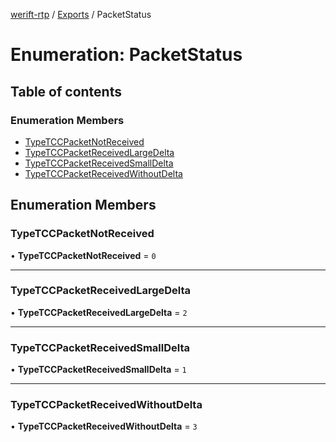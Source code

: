 [werift-rtp](../README.md) / [Exports](../modules.md) / PacketStatus

# Enumeration: PacketStatus

## Table of contents

### Enumeration Members

- [TypeTCCPacketNotReceived](PacketStatus.md#typetccpacketnotreceived)
- [TypeTCCPacketReceivedLargeDelta](PacketStatus.md#typetccpacketreceivedlargedelta)
- [TypeTCCPacketReceivedSmallDelta](PacketStatus.md#typetccpacketreceivedsmalldelta)
- [TypeTCCPacketReceivedWithoutDelta](PacketStatus.md#typetccpacketreceivedwithoutdelta)

## Enumeration Members

### TypeTCCPacketNotReceived

• **TypeTCCPacketNotReceived** = ``0``

___

### TypeTCCPacketReceivedLargeDelta

• **TypeTCCPacketReceivedLargeDelta** = ``2``

___

### TypeTCCPacketReceivedSmallDelta

• **TypeTCCPacketReceivedSmallDelta** = ``1``

___

### TypeTCCPacketReceivedWithoutDelta

• **TypeTCCPacketReceivedWithoutDelta** = ``3``
